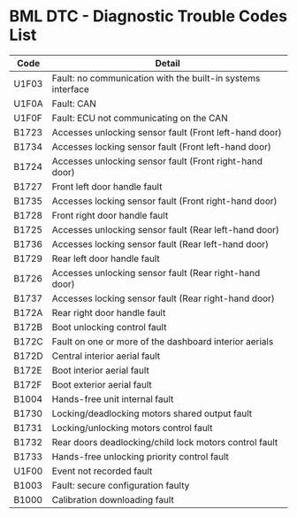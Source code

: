 # BML DTC - Diagnostic Trouble Codes List

| Code | Detail |
| - | - |
| U1F03 | Fault: no communication with the built-in systems interface |
| U1F0A | Fault: CAN |
| U1F0F | Fault: ECU not communicating on the CAN |
| B1723 | Accesses unlocking sensor fault (Front left-hand door) |
| B1734 | Accesses locking sensor fault (Front left-hand door) |
| B1724 | Accesses unlocking sensor fault (Front right-hand door) |
| B1727 | Front left door handle fault |
| B1735 | Accesses locking sensor fault (Front right-hand door) |
| B1728 | Front right door handle fault |
| B1725 | Accesses unlocking sensor fault (Rear left-hand door) |
| B1736 | Accesses locking sensor fault (Rear left-hand door) |
| B1729 | Rear left door handle fault |
| B1726 | Accesses unlocking sensor fault (Rear right-hand door) |
| B1737 | Accesses locking sensor fault (Rear right-hand door) |
| B172A | Rear right door handle fault |
| B172B | Boot unlocking control fault |
| B172C | Fault on one or more of the dashboard interior aerials |
| B172D | Central interior aerial fault |
| B172E | Boot interior aerial fault |
| B172F | Boot exterior aerial fault |
| B1004 | Hands-free unit internal fault |
| B1730 | Locking/deadlocking motors shared output fault |
| B1731 | Locking/unlocking motors control fault |
| B1732 | Rear doors deadlocking/child lock motors control fault |
| B1733 | Hands-free unlocking priority control fault |
| U1F00 | Event not recorded fault |
| B1003 | Fault: secure configuration faulty |
| B1000 | Calibration downloading fault |
